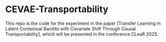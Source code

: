 # CEVAE-Transportability
This repo is the code for the experiment in the paper [Transfer Learning in Latent Contextual Bandits with Covariate Shift Through Causal Transportability], which will be presented in the conference CLeaR 2025.

